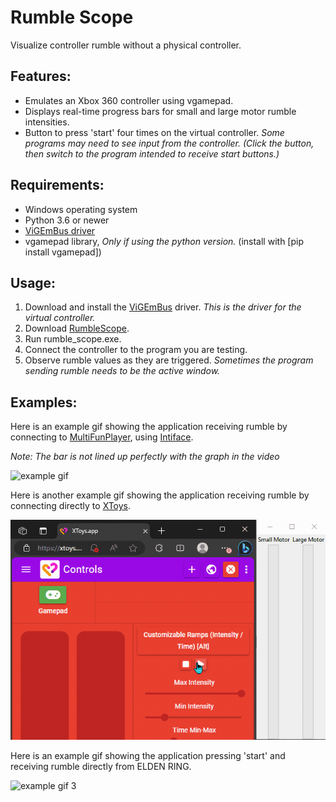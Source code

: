 # Rumble Scope
Visualize controller rumble without a physical controller.

## Features:
- Emulates an Xbox 360 controller using vgamepad.
- Displays real-time progress bars for small and large motor rumble intensities.
- Button to press 'start' four times on the virtual controller. _Some programs may need to see input from the controller. (Click the button, then switch to the program intended to receive start buttons.)_

## Requirements:
- Windows operating system
- Python 3.6 or newer
- [ViGEmBus driver](https://github.com/nefarius/ViGEmBus/releases/latest)
- vgamepad library, _Only if using the python version._ (install with [pip install vgamepad])

## Usage:
1. Download and install the [ViGEmBus](https://github.com/nefarius/ViGEmBus/releases/latest) driver. _This is the driver for the virtual controller._
2. Download [RumbleScope](https://github.com/ferocioustoast/RumbleScope/releases/latest).
3. Run rumble_scope.exe.
4. Connect the controller to the program you are testing.
5. Observe rumble values as they are triggered. _Sometimes the program sending rumble needs to be the active window._

## Examples:
Here is an example gif showing the application receiving rumble by connecting to [MultiFunPlayer](https://github.com/Yoooi0/MultiFunPlayer), using [Intiface](https://intiface.com/central/).

_Note: The bar is not lined up perfectly with the graph in the video_

![example gif](https://raw.githubusercontent.com/ferocioustoast/RumbleScope/master/imgs/animation.gif)

Here is another example gif showing the application receiving rumble by connecting directly to [XToys](https://xtoys.app/).

![example gif 2](https://raw.githubusercontent.com/ferocioustoast/RumbleScope/master/imgs/animation2.gif)

Here is an example gif showing the application pressing 'start' and receiving rumble directly from ELDEN RING.

![example gif 3](https://raw.githubusercontent.com/ferocioustoast/RumbleScope/master/imgs/animation3.gif)
